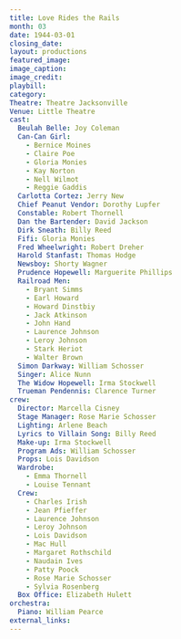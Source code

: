 ```yaml
---
title: Love Rides the Rails
month: 03
date: 1944-03-01
closing_date:
layout: productions
featured_image: 
image_caption:
image_credit:
playbill: 
category: 
Theatre: Theatre Jacksonville
Venue: Little Theatre
cast:
  Beulah Belle: Joy Coleman
  Can-Can Girl:
    - Bernice Moines
    - Claire Poe
    - Gloria Monies
    - Kay Norton
    - Nell Wilmot
    - Reggie Gaddis
  Carlotta Cortez: Jerry New
  Chief Peanut Vendor: Dorothy Lupfer
  Constable: Robert Thornell
  Dan the Bartender: David Jackson
  Dirk Sneath: Billy Reed
  Fifi: Gloria Monies
  Fred Wheelwright: Robert Dreher
  Harold Stanfast: Thomas Hodge
  Newsboy: Shorty Wagner
  Prudence Hopewell: Marguerite Phillips
  Railroad Men:
    - Bryant Simms
    - Earl Howard
    - Howard Dinstbiy
    - Jack Atkinson
    - John Hand
    - Laurence Johnson
    - Leroy Johnson
    - Stark Heriot
    - Walter Brown
  Simon Darkway: William Schosser
  Singer: Alice Nunn
  The Widow Hopewell: Irma Stockwell
  Trueman Pendennis: Clarence Turner
crew:
  Director: Marcella Cisney
  Stage Manager: Rose Marie Schosser
  Lighting: Arlene Beach
  Lyrics to Villain Song: Billy Reed
  Make-up: Irma Stockwell
  Program Ads: William Schosser
  Props: Lois Davidson
  Wardrobe: 
    - Emma Thornell
    - Louise Tennant
  Crew:
    - Charles Irish
    - Jean Pfieffer
    - Laurence Johnson
    - Leroy Johnson
    - Lois Davidson
    - Mac Hull
    - Margaret Rothschild
    - Naudain Ives
    - Patty Poock
    - Rose Marie Schosser
    - Sylvia Rosenberg
  Box Office: Elizabeth Hulett
orchestra:
  Piano: William Pearce
external_links:
---
```

